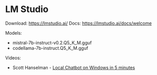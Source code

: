 # LM Studio

Download: https://lmstudio.ai/
Docs: https://lmstudio.ai/docs/welcome

Models:
- mistral-7b-instruct-v0.2.Q5_K_M.gguf
- codellama-7b-instruct.Q5_K_M.gguf

Videos:
- Scott Hanselman - [Local Chatbot on Windows in 5 minutes](https://www.youtube.com/watch?v=_AxXtXwdZmY&ab_channel=ScottHanselman)